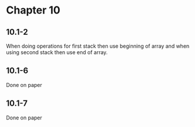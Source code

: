 # Chapter 10

## 10.1-2

When doing operations for first stack then use beginning of array and when using second stack then use end of array.

## 10.1-6

Done on paper

## 10.1-7

Done on paper